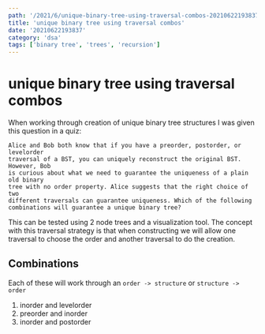 ```yaml
---
path: '/2021/6/unique-binary-tree-using-traversal-combos-20210622193837'
title: 'unique binary tree using traversal combos'
date: '20210622193837'
category: 'dsa'
tags: ['binary tree', 'trees', 'recursion']
---
```


# unique binary tree using traversal combos
When working through creation of unique binary tree structures I was given this
question in a quiz:

```
Alice and Bob both know that if you have a preorder, postorder, or levelorder
traversal of a BST, you can uniquely reconstruct the original BST. However, Bob
is curious about what we need to guarantee the uniqueness of a plain old binary
tree with no order property. Alice suggests that the right choice of two
different traversals can guarantee uniqueness. Which of the following
combinations will guarantee a unique binary tree?
```

This can be tested using 2 node trees and a visualization tool. The concept
with this traversal strategy is that when constructing we will allow one
traversal to choose the order and another traversal to do the creation.

## Combinations
Each of these will work through an `order -> structure` or `structure -> order`
1. inorder and levelorder
1. preorder and inorder
1. inorder and postorder

